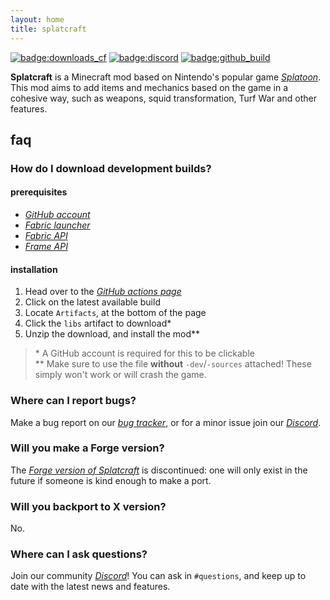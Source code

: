 ```yaml
---
layout: home
title: splatcraft
---
```


[![badge:downloads_cf](https://cf.way2muchnoise.eu/full_367816_downloads.svg?badge_style=flat)](https://www.curseforge.com/minecraft/mc-mods/splatcraft)
[![badge:discord](https://img.shields.io/discord/671749458840518656?labelColor=2d2d2d&label=discord&style=flat-square&color=5865F2)](https://discord.splatcraft.net)
[![badge:github_build](https://img.shields.io/github/workflow/status/splatcraft/splatcraft-fabric/build?labelColor=2d2d2d&style=flat-square)](https://github.com/splatcraft/splatcraft-fabric)

**Splatcraft** is a Minecraft mod based on Nintendo's popular game [*Splatoon*](https://wikipedia.org/wiki/Splatoon). This mod aims to add items and mechanics based on the game in a cohesive way, such as weapons, squid transformation, Turf War and other features.

## faq
### How do I download development builds?
#### prerequisites
- [*GitHub account*](https://github.com/signup)
- [*Fabric launcher*](https://fabricmc.net/use)
- [*Fabric API*](https://modrinth.com/mod/fabric-api)
- [*Frame API*](https://modrinth.com/mod/frame-api)

#### installation
1. Head over to the [*GitHub actions page*](https://github.com/splatcraft/splatcraft-fabric/actions?query=event:push+branch:1.18)
2. Click on the latest available build
3. Locate `Artifacts`, at the bottom of the page
4. Click the `libs` artifact to download\*
5. Unzip the download, and install the mod\*\*

> \* A GitHub account is required for this to be clickable  
> \*\* Make sure to use the file **without** `-dev`/`-sources` attached! These simply won't work or will crash the game.

### Where can I report bugs?
Make a bug report on our [*bug tracker*](https://github.com/splatcraft/splatcraft-fabric/issues), or for a minor issue join our [*Discord*](https://discord.splatcraft.net).

### Will you make a Forge version?
The [*Forge version of Splatcraft*](https://github.com/splatcraft/splatcraft-forge) is discontinued: one will only exist in the future if someone is kind enough to make a port.

### Will you backport to X version?
No.

### Where can I ask questions?
Join our community [*Discord*](https://discord.splatcraft.net)! You can ask in `#questions`, and keep up to date with the latest news and features.
